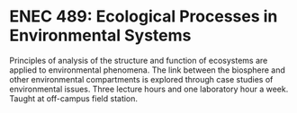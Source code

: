 # ENEC 489: Ecological Processes in Environmental Systems

Principles of analysis of the structure and function of ecosystems are applied to environmental phenomena. The link between the biosphere and other environmental compartments is explored through case studies of environmental issues. Three lecture hours and one laboratory hour a week. Taught at off-campus field station.